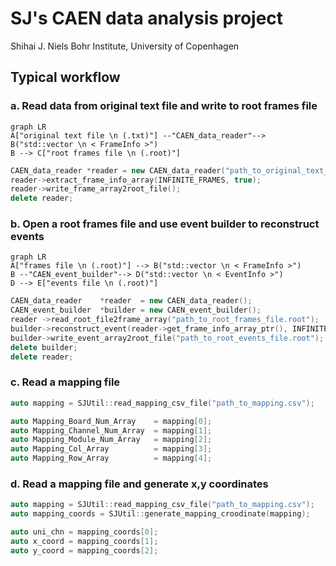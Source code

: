 # SJ's CAEN data analysis project

Shihai J.
Niels Bohr Institute, University of Copenhagen

## Typical workflow

### a. Read data from original text file and write to root frames file

```mermaid
graph LR
A["original text file \n (.txt)"] --"CAEN_data_reader"--> B("std::vector \n < FrameInfo >")
B --> C["root frames file \n (.root)"]
```

```cpp
CAEN_data_reader *reader = new CAEN_data_reader("path_to_original_text_file.txt");
reader->extract_frame_info_array(INFINITE_FRAMES, true);
reader->write_frame_array2root_file();
delete reader;
```

### b. Open a root frames file and use event builder to reconstruct events

```mermaid
graph LR
A["frames file \n (.root)"] --> B("std::vector \n < FrameInfo >")
B --"CAEN_event_builder"--> D("std::vector \n < EventInfo >")
D --> E["events file \n (.root)"]
```

```cpp
CAEN_data_reader    *reader  = new CAEN_data_reader();
CAEN_event_builder  *builder = new CAEN_event_builder();
reader ->read_root_file2frame_array("path_to_root_frames_file.root");
builder->reconstruct_event(reader->get_frame_info_array_ptr(), INFINITE_FRAMES);
builder->write_event_array2root_file("path_to_root_events_file.root");
delete builder;
delete reader;
```

### c. Read a mapping file 

```cpp
auto mapping = SJUtil::read_mapping_csv_file("path_to_mapping.csv");

auto Mapping_Board_Num_Array    = mapping[0];
auto Mapping_Channel_Num_Array  = mapping[1];
auto Mapping_Module_Num_Array   = mapping[2];
auto Mapping_Col_Array          = mapping[3];
auto Mapping_Row_Array          = mapping[4];
```

### d. Read a mapping file and generate x,y coordinates

```cpp
auto mapping = SJUtil::read_mapping_csv_file("path_to_mapping.csv");
auto mapping_coords = SJUtil::generate_mapping_croodinate(mapping);

auto uni_chn = mapping_coords[0];
auto x_coord = mapping_coords[1];
auto y_coord = mapping_coords[2];
```